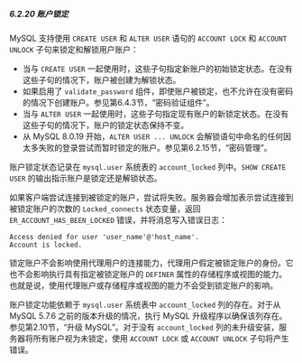 ##### 6.2.20 账户锁定

MySQL 支持使用 `CREATE USER` 和 `ALTER USER` 语句的 `ACCOUNT LOCK` 和 `ACCOUNT UNLOCK` 子句来锁定和解锁用户账户：

- 当与 `CREATE USER` 一起使用时，这些子句指定新账户的初始锁定状态。在没有这些子句的情况下，账户被创建为解锁状态。
- 如果启用了 `validate_password` 组件，即使账户被锁定，也不允许在没有密码的情况下创建账户。参见第6.4.3节，“密码验证组件”。
- 当与 `ALTER USER` 一起使用时，这些子句指定现有账户的新锁定状态。在没有这些子句的情况下，账户的锁定状态保持不变。
- 从 MySQL 8.0.19 开始，`ALTER USER ... UNLOCK` 会解锁语句中命名的任何因太多失败的登录尝试而暂时锁定的账户。参见第6.2.15节，“密码管理”。

账户锁定状态记录在 `mysql.user` 系统表的 `account_locked` 列中。`SHOW CREATE USER` 的输出指示账户是锁定还是解锁状态。

如果客户端尝试连接到被锁定的账户，尝试将失败。服务器会增加表示尝试连接到被锁定账户的次数的 `Locked_connects` 状态变量，返回 `ER_ACCOUNT_HAS_BEEN_LOCKED` 错误，并将消息写入错误日志：

```
Access denied for user 'user_name'@'host_name'.
Account is locked.
```

锁定账户不会影响使用代理用户的连接能力，代理用户假定被锁定账户的身份。它也不会影响执行具有指定被锁定账户的 `DEFINER` 属性的存储程序或视图的能力。也就是说，使用代理账户或存储程序或视图的能力不会受到锁定账户的影响。

账户锁定功能依赖于 `mysql.user` 系统表中 `account_locked` 列的存在。对于从 MySQL 5.7.6 之前的版本升级的情况，执行 MySQL 升级程序以确保该列存在。参见第2.10节，“升级 MySQL”。对于没有 `account_locked` 列的未升级安装，服务器将所有账户视为未锁定，使用 `ACCOUNT LOCK` 或 `ACCOUNT UNLOCK` 子句将产生错误。